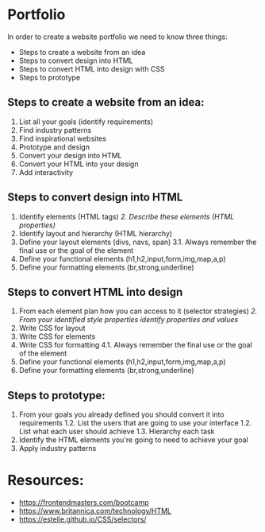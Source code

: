 
# Portfolio

In order to create a website portfolio we need to know three things: 

 - Steps to create a website from an idea 
 - Steps to convert design into HTML
 - Steps to convert HTML into design with CSS
- Steps to prototype 

## Steps to create a website from an idea: 

 1. List all your goals (identify requirements)
 2. Find industry patterns 
 3. Find inspirational websites
 4. Prototype and design 
 5. Convert your design into HTML 
 6. Convert your HTML into your design 
 7. Add interactivity


## Steps to convert design into HTML

 1. Identify elements (HTML tags)
 *2. Describe these elements (HTML properties)*
 2. Identify layout and hierarchy (HTML hierarchy)
 3. Define your layout elements (divs, navs, span)
	 3.1. Always remember the final use or the goal of the element
 4. Define your functional elements (h1,h2,input,form,img,map,a,p)
 5. Define your formatting elements (br,strong,underline)

## Steps to convert HTML into design

 1. From each element plan how you can access to it (selector strategies)
 *2. From your identified style properties identify properties and values*
 2. Write CSS for layout
 3. Write CSS for elements
 4. Write CSS for formatting
	 4.1. Always remember the final use or the goal of the element
 5. Define your functional elements (h1,h2,input,form,img,map,a,p)
 6. Define your formatting elements (br,strong,underline)

## Steps to prototype:
 1. From your goals you already defined you should convert it into requirements
	 1.2. List the users that are going to use your interface
	 1.2. List what each user should achieve 
	 1.3. Hierarchy each task
1. Identify the HTML elements you're going to need to achieve your goal
2. Apply industry patterns

# Resources: 

 - https://frontendmasters.com/bootcamp
 - https://www.britannica.com/technology/HTML
 - https://estelle.github.io/CSS/selectors/
